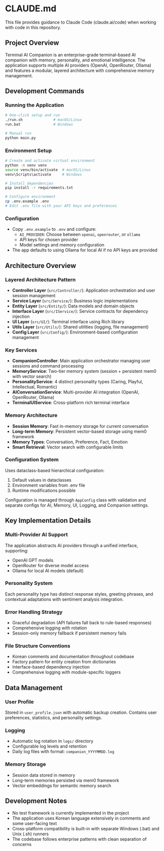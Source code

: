 # CLAUDE.md

This file provides guidance to Claude Code (claude.ai/code) when working with code in this repository.

## Project Overview

Terminal AI Companion is an enterprise-grade terminal-based AI companion with memory, personality, and emotional intelligence. The application supports multiple AI providers (OpenAI, OpenRouter, Ollama) and features a modular, layered architecture with comprehensive memory management.

## Development Commands

### Running the Application
```bash
# One-click setup and run
./run.sh              # macOS/Linux
run.bat               # Windows

# Manual run
python main.py
```

### Environment Setup
```bash
# Create and activate virtual environment
python -m venv venv
source venv/bin/activate  # macOS/Linux
venv\Scripts\activate     # Windows

# Install dependencies
pip install -r requirements.txt

# Configure environment
cp .env.example .env
# Edit .env file with your API keys and preferences
```

### Configuration
- Copy `.env.example` to `.env` and configure:
  - `AI_PROVIDER`: Choose between `openai`, `openrouter`, or `ollama`
  - API keys for chosen provider
  - Model settings and memory configuration
- The app defaults to using Ollama for local AI if no API keys are provided

## Architecture Overview

### Layered Architecture Pattern
- **Controller Layer** (`src/Controller/`): Application orchestration and user session management
- **Service Layer** (`src/Service/`): Business logic implementations
- **Entity Layer** (`src/Entity/`): Data models and domain objects  
- **Interface Layer** (`src/IService/`): Service contracts for dependency injection
- **UI Layer** (`src/UI/`): Terminal interface using Rich library
- **Utils Layer** (`src/Utils/`): Shared utilities (logging, file management)
- **Config Layer** (`src/Config/`): Environment-based configuration management

### Key Services
- **CompanionController**: Main application orchestrator managing user sessions and command processing
- **MemoryService**: Two-tier memory system (session + persistent mem0 with vector search)
- **PersonalityService**: 4 distinct personality types (Caring, Playful, Intellectual, Romantic)
- **AIConversationService**: Multi-provider AI integration (OpenAI, OpenRouter, Ollama)
- **TerminalUIService**: Cross-platform rich terminal interface

### Memory Architecture
- **Session Memory**: Fast in-memory storage for current conversation
- **Long-term Memory**: Persistent vector-based storage using mem0 framework
- **Memory Types**: Conversation, Preference, Fact, Emotion
- **Smart Retrieval**: Vector search with configurable limits

### Configuration System
Uses dataclass-based hierarchical configuration:
1. Default values in dataclasses
2. Environment variables from .env file  
3. Runtime modifications possible

Configuration is managed through `AppConfig` class with validation and separate configs for AI, Memory, UI, Logging, and Companion settings.

## Key Implementation Details

### Multi-Provider AI Support
The application abstracts AI providers through a unified interface, supporting:
- OpenAI GPT models
- OpenRouter for diverse model access
- Ollama for local AI models (default)

### Personality System
Each personality type has distinct response styles, greeting phrases, and contextual adaptations with sentiment analysis integration.

### Error Handling Strategy
- Graceful degradation (API failures fall back to rule-based responses)
- Comprehensive logging with rotation
- Session-only memory fallback if persistent memory fails

### File Structure Conventions
- Korean comments and documentation throughout codebase
- Factory pattern for entity creation from dictionaries
- Interface-based dependency injection
- Comprehensive logging with module-specific loggers

## Data Management

### User Profile
Stored in `user_profile.json` with automatic backup creation. Contains user preferences, statistics, and personality settings.

### Logging
- Automatic log rotation in `logs/` directory
- Configurable log levels and retention
- Daily log files with format: `companion_YYYYMMDD.log`

### Memory Storage
- Session data stored in memory
- Long-term memories persisted via mem0 framework
- Vector embeddings for semantic memory search

## Development Notes

- No test framework is currently implemented in the project
- The application uses Korean language extensively in comments and some user-facing text
- Cross-platform compatibility is built-in with separate Windows (.bat) and Unix (.sh) runners
- The codebase follows enterprise patterns with clean separation of concerns